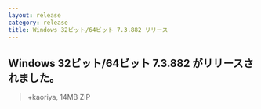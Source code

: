 ```yaml
---
layout: release
category: release
title: Windows 32ビット/64ビット 7.3.882 リリース
---
```

## Windows 32ビット/64ビット 7.3.882 がリリースされました。

> +kaoriya, 14MB ZIP
